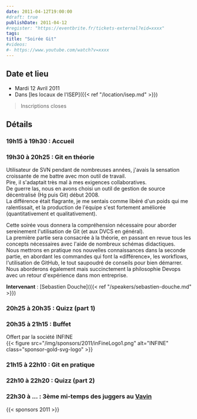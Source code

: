 ```yaml
---
date: 2011-04-12T19:00:00
#draft: true
publishDate: 2011-04-12
#register: "https://eventbrite.fr/tickets-external?eid=xxxx"
tags:
title: "Soirée Git"
#videos:
#- https://www.youtube.com/watch?v=xxxx
---
```


## Date et lieu

* Mardi 12 Avril 2011
* Dans [les locaux de l'ISEP]({{< ref "/location/isep.md" >}})

> Inscriptions closes

## Détails

### 19h15 à 19h30 : Accueil

### 19h30 à 20h25 : Git en théorie

Utilisateur de SVN pendant de nombreuses années, j'avais la sensation croissante de me battre avec mon outil de travail.  
Pire, il s'adaptait très mal à mes exigences collaboratives.  
De guerre las, nous en avons choisi un outil de gestion de source décentralisé (Hg puis Git) début 2008.  
La différence était flagrante, je me sentais comme libéré d'un poids qui me ralentissait, et la production de l'équipe s'est fortement améliorée (quantitativement et qualitativement).

Cette soirée vous donnera la compréhension nécessaire pour aborder sereinement l'utilisation de Git (et aux DVCS en général).  
La première partie sera consacrée à la théorie, en passant en revue tous les concepts nécessaires avec l'aide de nombreux schémas didactiques.  
Nous mettrons en pratique nos nouvelles connaissances dans la seconde partie, en abordant les commandes qui font la «différence», les workflows, l'utilisation de GitHub, le tout saupoudré de conseils pour bien démarrer.  
Nous aborderons également mais succinctement la philosophie Devops avec un retour d'expérience dans mon entreprise.

**Intervenant** : [Sebastien Douche]({{< ref "/speakers/sebastien-douche.md" >}})

### 20h25 à 20h35 : Quizz (part 1)

### 20h35 à 21h15 : Buffet
Offert par la société INFINE  
{{< figure src="/img/sponsors/2011/inFineLogo1.png" alt="INFINE" class="sponsor-gold-svg-logo" >}}

### 21h15 à 22h10 : Git en pratique

### 22h10 à 22h20 : Quizz (part 2)

### 22h30 à ... : 3ème mi-temps des juggers au [Vavin](https://www.google.com/maps/dir//48.84398,2.330533/@48.8439685,2.2603067,12z)

{{< sponsors 2011 >}}
